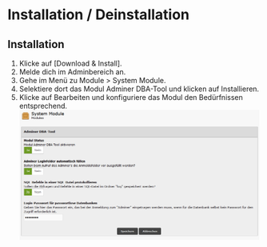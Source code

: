 # Installation  / Deinstallation

## Installation
1. Klicke auf [Download & Install].
1. Melde dich im Adminbereich an.
1. Gehe im Menü zu Module > System Module.
1. Selektiere dort das Modul Adminer DBA-Tool und klicken auf Installieren.
1. Klicke auf Bearbeiten und konfiguriere das Modul den Bedürfnissen entsprechend.
![](https://github.com/hpzeller/adminer-dba-tool/blob/master/images/admin_adminer_dba_tool_1.png)
